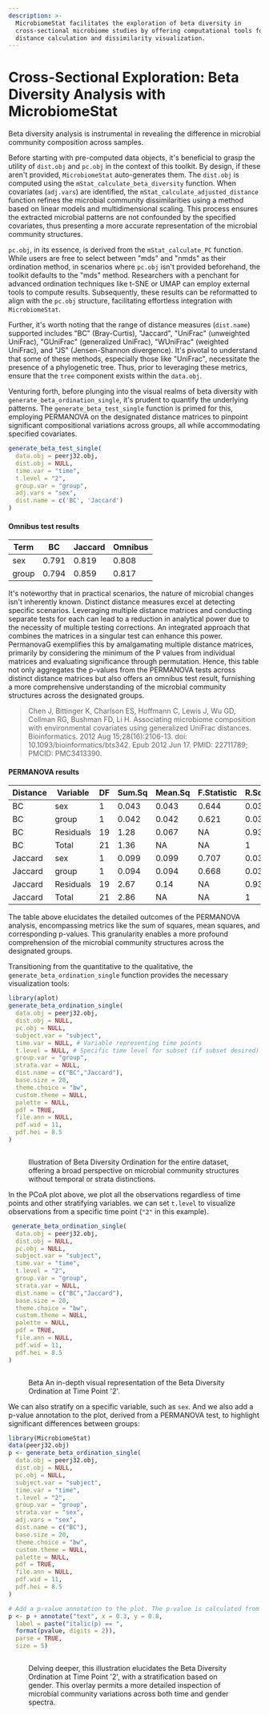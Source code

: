 ```yaml
---
description: >-
  MicrobiomeStat facilitates the exploration of beta diversity in
  cross-sectional microbiome studies by offering computational tools for
  distance calculation and dissimilarity visualization.
---
```


# Cross-Sectional Exploration: Beta Diversity Analysis with MicrobiomeStat

Beta diversity analysis is instrumental in revealing the difference in microbial community composition across samples.&#x20;

Before starting with pre-computed data objects, it's beneficial to grasp the utility of `dist.obj` and `pc.obj` in the context of this toolkit. By design, if these aren't provided, `MicrobiomeStat` auto-generates them. The `dist.obj` is computed using the `mStat_calculate_beta_diversity` function. When covariates (`adj.vars`) are identified, the `mStat_calculate_adjusted_distance` function refines the microbial community dissimilarities using a method based on linear models and multidimensional scaling. This process ensures the extracted microbial patterns are not confounded by the specified covariates, thus presenting a more accurate representation of the microbial community structures.

`pc.obj`, in its essence, is derived from the `mStat_calculate_PC` function. While users are free to select between "mds" and "nmds" as their ordination method, in scenarios where `pc.obj` isn't provided beforehand, the toolkit defaults to the "mds" method. Researchers with a penchant for advanced ordination techniques like t-SNE or UMAP can employ external tools to compute results. Subsequently, these results can be reformatted to align with the `pc.obj` structure, facilitating effortless integration with `MicrobiomeStat`.

Further, it's worth noting that the range of distance measures (`dist.name`) supported includes "BC" (Bray-Curtis), "Jaccard", "UniFrac" (unweighted UniFrac), "GUniFrac" (generalized UniFrac), "WUniFrac" (weighted UniFrac), and "JS" (Jensen-Shannon divergence). It's pivotal to understand that some of these methods, especially those like "UniFrac", necessitate the presence of a phylogenetic tree. Thus, prior to leveraging these metrics, ensure that the `tree` component exists within the `data.obj`.

Venturing forth, before plunging into the visual realms of beta diversity with `generate_beta_ordination_single`, it's prudent to quantify the underlying patterns. The `generate_beta_test_single` function is primed for this, employing PERMANOVA on the designated distance matrices to pinpoint significant compositional variations across groups, all while accommodating specified covariates.

```r
generate_beta_test_single(
  data.obj = peerj32.obj,
  dist.obj = NULL,
  time.var = "time",
  t.level = "2",
  group.var = "group", 
  adj.vars = "sex",
  dist.name = c('BC', 'Jaccard') 
)
```

#### Omnibus test results

| Term  | BC    | Jaccard | Omnibus |
| ----- | ----- | ------- | ------- |
| sex   | 0.791 | 0.819   | 0.808   |
| group | 0.794 | 0.859   | 0.817   |

It's noteworthy that in practical scenarios, the nature of microbial changes isn't inherently known. Distinct distance measures excel at detecting specific scenarios. Leveraging multiple distance matrices and conducting separate tests for each can lead to a reduction in analytical power due to the necessity of multiple testing corrections. An integrated approach that combines the matrices in a singular test can enhance this power. PermanovaG exemplifies this by amalgamating multiple distance matrices, primarily by considering the minimum of the P values from individual matrices and evaluating significance through permutation. Hence, this table not only aggregates the p-values from the PERMANOVA tests across distinct distance matrices but also offers an omnibus test result, furnishing a more comprehensive understanding of the microbial community structures across the designated groups.

> Chen J, Bittinger K, Charlson ES, Hoffmann C, Lewis J, Wu GD, Collman RG, Bushman FD, Li H. Associating microbiome composition with environmental covariates using generalized UniFrac distances. Bioinformatics. 2012 Aug 15;28(16):2106-13. doi: 10.1093/bioinformatics/bts342. Epub 2012 Jun 17. PMID: 22711789; PMCID: PMC3413390.

#### PERMANOVA results

| Distance | Variable  | DF | Sum.Sq | Mean.Sq | F.Statistic | R.Squared | P.Value |
| -------- | --------- | -- | ------ | ------- | ----------- | --------- | ------- |
| BC       | sex       | 1  | 0.043  | 0.043   | 0.644       | 0.032     | 0.786   |
| BC       | group     | 1  | 0.042  | 0.042   | 0.621       | 0.031     | 0.782   |
| BC       | Residuals | 19 | 1.28   | 0.067   | NA          | 0.938     | NA      |
| BC       | Total     | 21 | 1.36   | NA      | NA          | 1         | NA      |
| Jaccard  | sex       | 1  | 0.099  | 0.099   | 0.707       | 0.035     | 0.827   |
| Jaccard  | group     | 1  | 0.094  | 0.094   | 0.668       | 0.033     | 0.827   |
| Jaccard  | Residuals | 19 | 2.67   | 0.14    | NA          | 0.933     | NA      |
| Jaccard  | Total     | 21 | 2.86   | NA      | NA          | 1         | NA      |

The table above elucidates the detailed outcomes of the PERMANOVA analysis, encompassing metrics like the sum of squares, mean squares, and corresponding p-values. This granularity enables a more profound comprehension of the microbial community structures across the designated groups.

Transitioning from the quantitative to the qualitative, the `generate_beta_ordination_single` function provides the necessary visualization tools:

```r
library(aplot)
generate_beta_ordination_single(
  data.obj = peerj32.obj,
  dist.obj = NULL,
  pc.obj = NULL,
  subject.var = "subject",
  time.var = NULL, # Variable representing time points
  t.level = NULL, # Specific time level for subset (if subset desired)
  group.var = "group",
  strata.var = NULL,
  dist.name = c("BC","Jaccard"),
  base.size = 20,
  theme.choice = "bw",
  custom.theme = NULL,
  palette = NULL,
  pdf = TRUE,
  file.ann = NULL,
  pdf.wid = 11,
  pdf.hei = 8.5
)
```

<figure><img src="../.gitbook/assets/Screenshot 2023-10-10 at 19.54.22.png" alt=""><figcaption><p>Illustration of Beta Diversity Ordination for the entire dataset, offering a broad perspective on microbial community structures without temporal or strata distinctions.</p></figcaption></figure>

In the PCoA plot above, we plot all the observations regardless of time points and other stratifying variables. we can set `t.level` to visualize observations from a specific time point (`"2"` in this example).

```r
 generate_beta_ordination_single(
  data.obj = peerj32.obj,
  dist.obj = NULL,
  pc.obj = NULL,
  subject.var = "subject",
  time.var = "time",
  t.level = "2",
  group.var = "group",
  strata.var = NULL,
  dist.name = c("BC","Jaccard"),
  base.size = 20,
  theme.choice = "bw",
  custom.theme = NULL,
  palette = NULL,
  pdf = TRUE,
  file.ann = NULL,
  pdf.wid = 11,
  pdf.hei = 8.5
)
```

<figure><img src="../.gitbook/assets/Screenshot 2023-10-10 at 19.55.26.png" alt=""><figcaption><p>Beta An in-depth visual representation of the Beta Diversity Ordination at Time Point '2'. </p></figcaption></figure>

We can also stratify on a specific variable, such as `sex`. And we also add a p-value annotation to the plot, derived from a PERMANOVA test, to highlight significant differences between groups:

```r
library(MicrobiomeStat)
data(peerj32.obj)
p <- generate_beta_ordination_single(
  data.obj = peerj32.obj,
  dist.obj = NULL,
  pc.obj = NULL,
  subject.var = "subject",
  time.var = "time",
  t.level = "2",
  group.var = "group",
  strata.var = "sex",
  adj.vars = "sex",
  dist.name = c("BC"),
  base.size = 20,
  theme.choice = "bw",
  custom.theme = NULL,
  palette = NULL,
  pdf = TRUE,
  file.ann = NULL,
  pdf.wid = 11,
  pdf.hei = 8.5
)

# Add a p-value annotation to the plot. The p-value is calculated from a PERMANOVA test.
p <- p + annotate("text", x = 0.3, y = 0.8, 
  label = paste("italic(p) == ", 
  format(pvalue, digits = 2)), 
  parse = TRUE, 
  size = 5)
```

<figure><img src="../.gitbook/assets/Screenshot 2023-10-16 at 18.48.19.png" alt=""><figcaption><p>Delving deeper, this illustration elucidates the Beta Diversity Ordination at Time Point '2', with a stratification based on gender. This overlay permits a more detailed inspection of microbial community variations across both time and gender spectra.</p></figcaption></figure>
